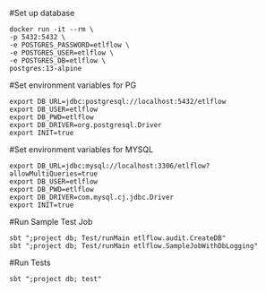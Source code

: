 #Set up database
```shell
docker run -it --rm \
-p 5432:5432 \
-e POSTGRES_PASSWORD=etlflow \
-e POSTGRES_USER=etlflow \
-e POSTGRES_DB=etlflow \
postgres:13-alpine
```

#Set environment variables for PG
```shell
export DB_URL=jdbc:postgresql://localhost:5432/etlflow
export DB_USER=etlflow
export DB_PWD=etlflow
export DB_DRIVER=org.postgresql.Driver
export INIT=true
```

#Set environment variables for MYSQL
```shell
export DB_URL=jdbc:mysql://localhost:3306/etlflow?allowMultiQueries=true
export DB_USER=etlflow
export DB_PWD=etlflow
export DB_DRIVER=com.mysql.cj.jdbc.Driver
export INIT=true
```

#Run Sample Test Job
```shell
sbt ";project db; Test/runMain etlflow.audit.CreateDB"
sbt ";project db; Test/runMain etlflow.SampleJobWithDbLogging"
```

#Run Tests
```shell
sbt ";project db; test"
```
